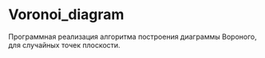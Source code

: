 # Voronoi_diagram
Программная реализация алгоритма построения диаграммы Вороного, для случайных точек плоскости.
